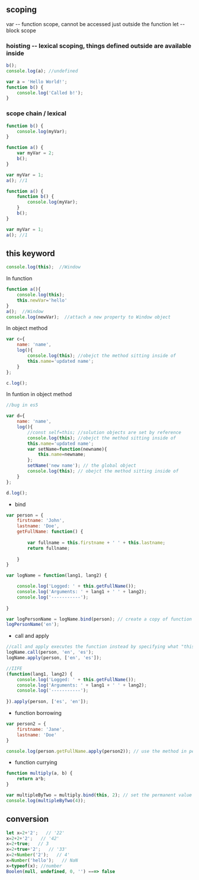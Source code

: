 ## scoping
var -- function scope, cannot be accessed just outside the function
let -- block scope
### hoisting -- lexical scoping, things defined outside are available inside
```javascript
b();
console.log(a); //undefined

var a = 'Hello World!';
function b() {
    console.log('Called b!');
}
```

### scope chain / lexical
```javascript
function b() {
	console.log(myVar);
}

function a() {
	var myVar = 2;
	b();
}

var myVar = 1;
a(); //1
```
```javascript
function a() {   
    function b() {
        console.log(myVar);
    }    
	b();
}

var myVar = 1;
a(); //1
```
## this keyword

```javascript
console.log(this);  //Window
```

In function
```javascript
function a(){
	console.log(this);
	this.newVar='hello'
}
a();  //Window
console.log(newVar);  //attach a new property to Window object

```


In object method
```javascript
var c={
	name: 'name',
	log(){
		console.log(this); //obejct the method sitting inside of
		this.name='updated name';
	}
};

c.log();

```

In funtion in object method
```javascript
//bug in es5

var d={
	name: 'name',
	log(){
		//const self=this; //solution objects are set by reference
		console.log(this); //obejct the method sitting inside of
		this.name='updated name';
		var setName=function(newname){
			this.name=newname;
		};
		setName('new name'); // the global object
		console.log(this); // obejct the method sitting inside of
	}
};

d.log();

```
* bind
```javascript
var person = {
    firstname: 'John',
    lastname: 'Doe',
    getFullName: function() {
        
        var fullname = this.firstname + ' ' + this.lastname;
        return fullname;
        
    }
}

var logName = function(lang1, lang2) {

    console.log('Logged: ' + this.getFullName());
    console.log('Arguments: ' + lang1 + ' ' + lang2);
    console.log('-----------');
    
}

var logPersonName = logName.bind(person); // create a copy of function logname and assign person as the "this"
logPersonName('en');
```
* call and apply

```javascript
//call and apply executes the function instead by specifying what "this" is as the first argument
logName.call(person, 'en', 'es');
logName.apply(person, ['en', 'es']);

//IIFE
(function(lang1, lang2) {
    console.log('Logged: ' + this.getFullName());
    console.log('Arguments: ' + lang1 + ' ' + lang2);
    console.log('-----------');
    
}).apply(person, ['es', 'en']);

```
* function borrowing
```javascript
var person2 = {
    firstname: 'Jane',
    lastname: 'Doe'
}

console.log(person.getFullName.apply(person2)); // use the method in person in person2
```
* function currying
```javascript
function multiply(a, b) {
    return a*b;   
}

var multipleByTwo = multiply.bind(this, 2); // set the permanent value
console.log(multipleByTwo(4));
```


## conversion

```javascript
let x=2+'2';   // '22'
x=2+2+'2';   // '42'
x=2+true;   // 3
x=2+true+'2';   // '33'
x=2+Number('2');   // 4'
x=Number('hello');   // NaN
x=typeof(x); //number
Boolen(null, undefined, 0, '') ===> false
```
